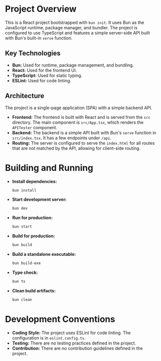 # Project Overview

This is a React project bootstrapped with `bun init`. It uses Bun as the JavaScript runtime, package manager, and bundler. The project is configured to use TypeScript and features a simple server-side API built with Bun's built-in `serve` function.

## Key Technologies

- **Bun:** Used for runtime, package management, and bundling.
- **React:** Used for the frontend UI.
- **TypeScript:** Used for static typing.
- **ESLint:** Used for code linting.

## Architecture

The project is a single-page application (SPA) with a simple backend API.

- **Frontend:** The frontend is built with React and is served from the `src` directory. The main component is `src/App.tsx`, which renders the `APITester` component.
- **Backend:** The backend is a simple API built with Bun's `serve` function in `src/index.tsx`. It has a few endpoints under `/api`.
- **Routing:** The server is configured to serve the `index.html` for all routes that are not matched by the API, allowing for client-side routing.

# Building and Running

- **Install dependencies:**
  ```bash
  bun install
  ```
- **Start development server:**
  ```bash
  bun dev
  ```
- **Run for production:**
  ```bash
  bun start
  ```
- **Build for production:**
  ```bash
  bun build
  ```
- **Build a standalone executable:**
  ```bash
  bun build-exe
  ```
- **Type check:**
  ```bash
  bun ts
  ```
- **Clean build artifacts:**
  ```bash
  bun clean
  ```

# Development Conventions

- **Coding Style:** The project uses ESLint for code linting. The configuration is in `eslint.config.ts`.
- **Testing:** There are no testing practices defined in the project.
- **Contribution:** There are no contribution guidelines defined in the project.
